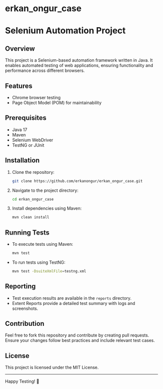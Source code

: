 # erkan_ongur_case

# Selenium Automation Project

## Overview
This project is a Selenium-based automation framework written in Java. It enables automated testing of web applications, ensuring functionality and performance across different browsers.

## Features
- Chrome browser testing
- Page Object Model (POM) for maintainability

## Prerequisites
- Java 17
- Maven
- Selenium WebDriver
- TestNG or JUnit

## Installation
1. Clone the repository:
   ```sh
   git clone https://github.com/erkanongur/erkan_ongur_case.git
   ```
2. Navigate to the project directory:
   ```sh
   cd erkan_ongur_case
   ```
3. Install dependencies using Maven:
   ```sh
   mvn clean install
   ```

## Running Tests
- To execute tests using Maven:
  ```sh
  mvn test
  ```
- To run tests using TestNG:
  ```sh
  mvn test -DsuiteXmlFile=testng.xml
  ```

## Reporting
- Test execution results are available in the `reports` directory.
- Extent Reports provide a detailed test summary with logs and screenshots.

## Contribution
Feel free to fork this repository and contribute by creating pull requests. Ensure your changes follow best practices and include relevant test cases.

## License
This project is licensed under the MIT License.

---

Happy Testing! 🚀


